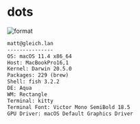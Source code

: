 
# dots

![format](https://github.com/Matt-Gleich/dots/workflows/format/badge.svg)

```txt
matt@gleich.lan 
--------------- 
OS: macOS 11.4 x86_64 
Host: MacBookPro16,1 
Kernel: Darwin 20.5.0 
Packages: 229 (brew) 
Shell: fish 3.2.2 
DE: Aqua 
WM: Rectangle 
Terminal: kitty 
Terminal Font: Victor Mono SemiBold 18.5 
GPU Driver: macOS Default Graphics Driver 
```
